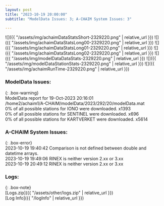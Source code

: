 ```yaml
---
layout: post
title: "2023-10-19 20:00:00"
subtitle: "ModelData Issues: 3; A-CHAIM System Issues: 3"

---
```


![]({{ "/assets/img/achaimDataStatsShort-2329220.png" | relative_url }})
![]({{ "/assets/img/achaimDataStatsLong00-2329220.png" | relative_url }})
![]({{ "/assets/img/achaimDataStatsLong01-2329220.png" | relative_url }})
![]({{ "/assets/img/achaimDataStatsLong02-2329220.png" | relative_url }})
![]({{ "/assets/img/modelDataDataStats-2329220.png" | relative_url }})
![]({{ "/assets/img/modelDataStationStats-2329220.png" | relative_url }})
![]({{ "/assets/img/achaimRunTime-2329220.png" | relative_url }})


### ModelData Issues:  
  
{: .box-warning}  
 ModelData report for 19-Oct-2023 20:16:01   
 /home2/achaim1/A-CHAIM/modelData/2023/292/20/modelData.mat   
 0% of all possible stations for IONO were downloaded. x1393   
 0% of all possible stations for SENTINEL were downloaded. x696   
 0% of all possible stations for KARTVERKET were downloaded. x5614   
  
### A-CHAIM System Issues:  
  
{: .box-error}  
2023-10-19 19:40:42 Comparison is not defined between double and datetime arrays.  
2023-10-19 19:49:06 RINEX is neither version 2.xx or 3.xx  
2023-10-19 20:49:12 RINEX is neither version 2.xx or 3.xx  

### Logs:  
  
{: .box-note}  
[Logs.zip]({{ "/assets/other/logs.zip" | relative_url }})  
[Log Info]({{ "/logInfo" | relative_url }})  
